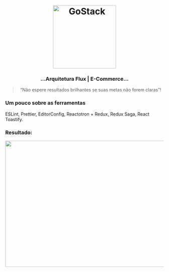 <h1 align="center">
    <img alt="GoStack" src="https://rocketseat-cdn.s3-sa-east-1.amazonaws.com/bootcamp-header.png" width="200px" />
</h1>

<h3 align="center">
   ...Arquitetura Flux | E-Commerce...
</h3>

<blockquote align="center">“Não espere resultados brilhantes se suas metas não forem claras”!</blockquote>

### Um pouco sobre as ferramentas

ESLint, Prettier, EditorConfig, Reactotron + Redux, Redux Saga, React Toastify.

### Resultado:

<img src=".github/resultado.gif" height="400" width="600">

